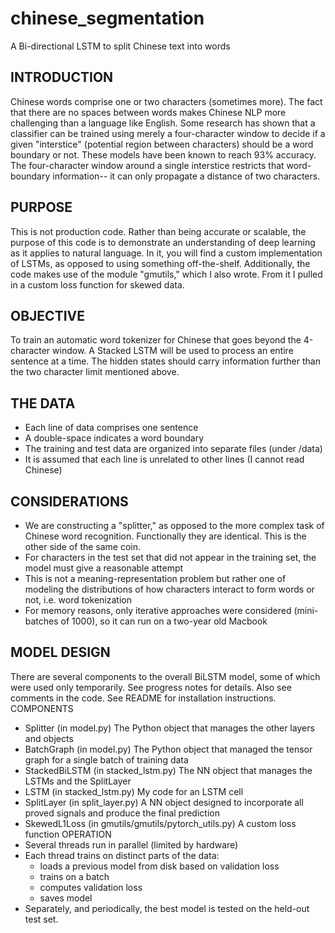 # chinese_segmentation
A Bi-directional LSTM to split Chinese text into words 

## INTRODUCTION
Chinese words comprise one or two characters (sometimes more). The fact that there are no spaces between words makes Chinese NLP more challenging than a language like English. Some research has shown that a classifier can be trained using merely a four-character window to decide if a given "interstice" (potential region between characters) should be a word boundary or not. These models have been known to reach 93% accuracy. The four-character window around a single interstice restricts that word-boundary information-- it can only propagate a distance of two characters.

## PURPOSE
This is not production code. Rather than being accurate or scalable, the purpose of this code is to demonstrate an understanding of deep learning as it applies to natural language. In it, you will find a custom implementation of LSTMs, as opposed to using something off-the-shelf. Additionally, the code makes use of the module "gmutils," which I also wrote. From it I pulled in a custom loss function for skewed data.

## OBJECTIVE
To train an automatic word tokenizer for Chinese that goes beyond the 4-character window. A Stacked LSTM will be used to process an entire sentence at a time. The hidden states should carry information further than the two character limit mentioned above.

## THE DATA
- Each line of data comprises one sentence
- A double-space indicates a word boundary
- The training and test data are organized into separate files (under /data)
- It is assumed that each line is unrelated to other lines (I cannot read Chinese)

## CONSIDERATIONS
- We are constructing a "splitter," as opposed to the more complex task of Chinese word recognition. Functionally they are identical. This is the other side of the same coin.
- For characters in the test set that did not appear in the training set, the model must give a reasonable attempt
- This is not a meaning-representation problem but rather one of modeling the distributions of how characters interact to form words or not, i.e. word tokenization
- For memory reasons, only iterative approaches were considered (mini-batches of 1000), so it can run on a two-year old Macbook

## MODEL DESIGN
There are several components to the overall BiLSTM model, some of which were used only temporarily. See progress notes for details. Also see comments in the code. See README for installation instructions.
COMPONENTS
- Splitter (in model.py) The Python object that manages the other layers and objects
- BatchGraph (in model.py) The Python object that managed the tensor graph for a
single batch of training data
- StackedBiLSTM (in stacked_lstm.py) The NN object that manages the LSTMs and the
SplitLayer
- LSTM (in stacked_lstm.py) My code for an LSTM cell
- SplitLayer (in split_layer.py) A NN object designed to incorporate all proved signals and
produce the final prediction
- SkewedL1Loss (in gmutils/gmutils/pytorch_utils.py) A custom loss function
OPERATION
- Several threads run in parallel (limited by hardware)
- Each thread trains on distinct parts of the data:
  - loads a previous model from disk based on validation loss
  - trains on a batch
  - computes validation loss
  - saves model
- Separately, and periodically, the best model is tested on the held-out test set.
